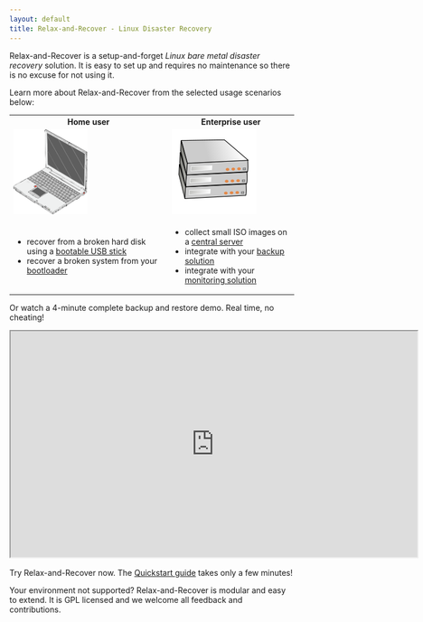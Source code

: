 ```yaml
---
layout: default
title: Relax-and-Recover - Linux Disaster Recovery
---
```


Relax-and-Recover is a setup-and-forget *Linux bare metal disaster recovery* solution.
It is easy to set up and requires no maintenance so there is no excuse for not using it.

Learn more about Relax-and-Recover from the selected usage scenarios below:

<table>
<tr>
    <th>Home user</th> <th>Enterprise user</th>
</tr>
<tr class="images">
    <td><img src="/images/laptop.png" alt="Laptop"/></td> <td><img src="/images/servers.png" alt="Servers"/></td>
</tr>
<tr>
<td>
    <ul>
        <li>recover from a broken hard disk using a <a href="/usage/#recovery_from_usb">bootable USB stick</a></li>
        <li>recover a broken system from your <a href="/usage/#rescue_system">bootloader</a></li>
    </ul>
</td>
<td>
    <ul>
        <li>collect small ISO images on a <a href="/usage/#storing_on_a_central_nfs_server">central server</a></li>
        <li>integrate with your <a href="/usage/#backup_integration">backup solution</a></li>
        <li>integrate with your <a href="/usage/#monitoring_integration">monitoring solution</a></li>
    </ul>
</td>
</tr>
</table>

Or watch a 4-minute complete backup and restore demo. Real time, no cheating!

<iframe width="720" height="400" src="http://www.youtube.com/embed/33326XobwYg" ><p>Relax-and-Recover video</p></iframe>

Try Relax-and-Recover now. The [Quickstart guide](http://relax-and-recover.org/documentation/getting-started) takes only a few minutes!

Your environment not supported? Relax-and-Recover is modular and easy to extend.
It is GPL licensed and we welcome all feedback and contributions.
